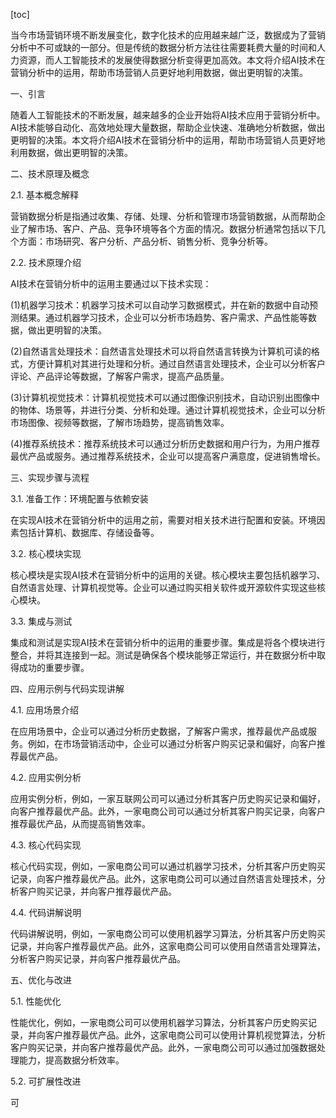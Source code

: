 
[toc]                    
                
                
当今市场营销环境不断发展变化，数字化技术的应用越来越广泛，数据成为了营销分析中不可或缺的一部分。但是传统的数据分析方法往往需要耗费大量的时间和人力资源，而人工智能技术的发展使得数据分析变得更加高效。本文将介绍AI技术在营销分析中的运用，帮助市场营销人员更好地利用数据，做出更明智的决策。

一、引言

随着人工智能技术的不断发展，越来越多的企业开始将AI技术应用于营销分析中。AI技术能够自动化、高效地处理大量数据，帮助企业快速、准确地分析数据，做出更明智的决策。本文将介绍AI技术在营销分析中的运用，帮助市场营销人员更好地利用数据，做出更明智的决策。

二、技术原理及概念

2.1. 基本概念解释

营销数据分析是指通过收集、存储、处理、分析和管理市场营销数据，从而帮助企业了解市场、客户、产品、竞争环境等各个方面的情况。数据分析通常包括以下几个方面：市场研究、客户分析、产品分析、销售分析、竞争分析等。

2.2. 技术原理介绍

AI技术在营销分析中的运用主要通过以下技术实现：

(1)机器学习技术：机器学习技术可以自动学习数据模式，并在新的数据中自动预测结果。通过机器学习技术，企业可以分析市场趋势、客户需求、产品性能等数据，做出更明智的决策。

(2)自然语言处理技术：自然语言处理技术可以将自然语言转换为计算机可读的格式，方便计算机对其进行处理和分析。通过自然语言处理技术，企业可以分析客户评论、产品评论等数据，了解客户需求，提高产品质量。

(3)计算机视觉技术：计算机视觉技术可以通过图像识别技术，自动识别出图像中的物体、场景等，并进行分类、分析和处理。通过计算机视觉技术，企业可以分析市场图像、视频等数据，了解市场趋势，提高销售效率。

(4)推荐系统技术：推荐系统技术可以通过分析历史数据和用户行为，为用户推荐最优产品或服务。通过推荐系统技术，企业可以提高客户满意度，促进销售增长。

三、实现步骤与流程

3.1. 准备工作：环境配置与依赖安装

在实现AI技术在营销分析中的运用之前，需要对相关技术进行配置和安装。环境因素包括计算机、数据库、存储设备等。

3.2. 核心模块实现

核心模块是实现AI技术在营销分析中的运用的关键。核心模块主要包括机器学习、自然语言处理、计算机视觉等。企业可以通过购买相关软件或开源软件实现这些核心模块。

3.3. 集成与测试

集成和测试是实现AI技术在营销分析中的运用的重要步骤。集成是将各个模块进行整合，并将其连接到一起。测试是确保各个模块能够正常运行，并在数据分析中取得成功的重要步骤。

四、应用示例与代码实现讲解

4.1. 应用场景介绍

在应用场景中，企业可以通过分析历史数据，了解客户需求，推荐最优产品或服务。例如，在市场营销活动中，企业可以通过分析客户购买记录和偏好，向客户推荐最优产品。

4.2. 应用实例分析

应用实例分析，例如，一家互联网公司可以通过分析其客户历史购买记录和偏好，向客户推荐最优产品。此外，一家电商公司可以通过分析其客户购买记录，向客户推荐最优产品，从而提高销售效率。

4.3. 核心代码实现

核心代码实现，例如，一家电商公司可以通过机器学习技术，分析其客户历史购买记录，向客户推荐最优产品。此外，这家电商公司可以通过自然语言处理技术，分析客户购买记录，并向客户推荐最优产品。

4.4. 代码讲解说明

代码讲解说明，例如，一家电商公司可以使用机器学习算法，分析其客户历史购买记录，并向客户推荐最优产品。此外，这家电商公司可以使用自然语言处理算法，分析客户购买记录，并向客户推荐最优产品。

五、优化与改进

5.1. 性能优化

性能优化，例如，一家电商公司可以使用机器学习算法，分析其客户历史购买记录，并向客户推荐最优产品。此外，这家电商公司可以使用计算机视觉算法，分析客户购买记录，并向客户推荐最优产品。此外，一家电商公司可以通过加强数据处理能力，提高数据分析效率。

5.2. 可扩展性改进

可

